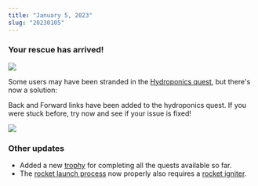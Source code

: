 ```yaml
---
title: "January 5, 2023"
slug: "20230105"
---
```


### Your rescue has arrived!

![](/assets/rescue.jpg)

Some users may have been stranded in the [Hydroponics quest](/quests/play/2), but there's now a solution: 

Back and Forward links have been added to the hydroponics quest. If you were stuck before, try now and see if your issue is fixed!

![](/assets/changelog/20230105/back_forward.jpg)

### Other updates

- Added a new [trophy](/inventory/item/50) for completing all the quests available so far.
- The [rocket launch process](/processes/launch-rocket) now properly also requires a [rocket igniter](/inventory/item/37).